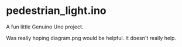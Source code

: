 # pedestrian_light.ino
A fun little Genuino Uno project.

Was really hoping diagram.png would be helpful. It doesn't really help.